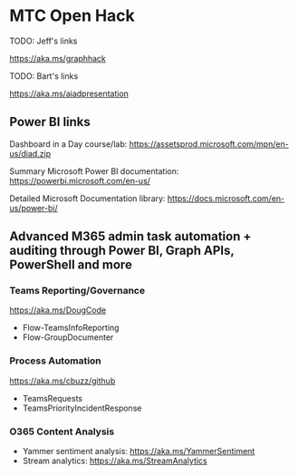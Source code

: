 # MTC Open Hack

TODO: Jeff's links

https://aka.ms/graphhack

TODO: Bart's links

https://aka.ms/aiadpresentation

## Power BI links
  Dashboard in a Day course/lab: https://assetsprod.microsoft.com/mpn/en-us/diad.zip 
  
  Summary Microsoft Power BI documentation: https://powerbi.microsoft.com/en-us/
  
  Detailed Microsoft Documentation library:  https://docs.microsoft.com/en-us/power-bi/

## Advanced M365 admin task automation + auditing through Power BI, Graph APIs, PowerShell and more
### Teams Reporting/Governance
https://aka.ms/DougCode
- Flow-TeamsInfoReporting
- Flow-GroupDocumenter

### Process Automation
https://aka.ms/cbuzz/github
- TeamsRequests
- TeamsPriorityIncidentResponse

### O365 Content Analysis
- Yammer sentiment analysis: https://aka.ms/YammerSentiment
- Stream analytics: https://aka.ms/StreamAnalytics
